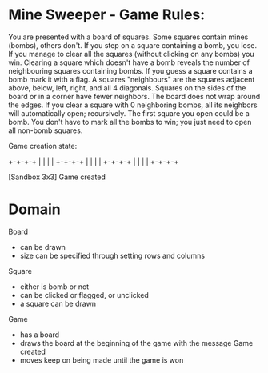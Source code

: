 # Mine Sweeper - Game Rules:

You are presented with a board of squares. Some squares contain mines (bombs), others don't. If you step
on a square containing a bomb, you lose. If you manage to clear all the squares (without clicking on any
bombs) you win.
Clearing a square which doesn't have a bomb reveals the number of neighbouring squares containing bombs.
If you guess a square contains a bomb mark it with a flag.
A squares "neighbours" are the squares adjacent above, below, left, right, and all 4 diagonals. Squares on the
sides of the board or in a corner have fewer neighbors. The board does not wrap around the edges. If you
clear a square with 0 neighboring bombs, all its neighbors will automatically open; recursively.
The first square you open could be a bomb.
You don't have to mark all the bombs to win; you just need to open all non-bomb squares.

Game creation state:

+-+-+-+
| | | |
+-+-+-+
| | | |
+-+-+-+
| | | |
+-+-+-+

[Sandbox 3x3] Game created

# Domain

Board

- can be drawn
- size can be specified through setting rows and columns

Square

- either is bomb or not
- can be clicked or flagged, or unclicked
- a square can be drawn

Game

- has a board
- draws the board at the beginning of the game with the message Game created
- moves keep on being made until the game is won
